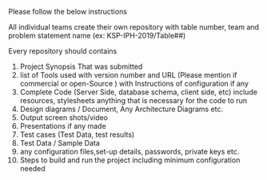 Please follow the below instructions

All individual teams create their own repository with table number, team and problem statement name (ex: KSP-IPH-2019/Table##)

Every repository should contains

1. Project Synopsis That was submitted
2. list of Tools used with version number and URL (Please mention if commercial or open-Source ) with Instructions of configuration if any
3. Complete Code  (Server Side, database schema, client side, etc) include resources, stylesheets anything that is necessary for the code to run
4. Design diagrams / Document, Any Architecture Diagrams etc.
5. Output screen shots/video
6. Presentations if any made
7. Test cases (Test Data, test results)
8. Test Data /  Sample Data
9. any configuration files,set-up details, passwords, private keys etc. 
10. Steps to build and run the project including minimum configuration needed

